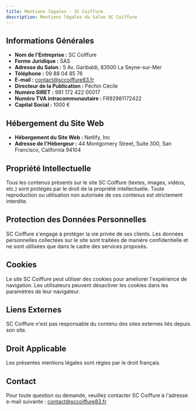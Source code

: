 ```yaml
---
title: Mentions légales - SC Coiffure
description: Mentions légales du Salon SC Coiffure
---
```



## Informations Générales

- **Nom de l'Entreprise :** SC Coiffure
- **Forme Juridique :** SAS
- **Adresse du Salon :** 5 Av. Garibaldi, 83500 La Seyne-sur-Mer
- **Téléphone :** 09 88 04 85 76
- **E-mail :** contact@sccoiffure83.fr
- **Directeur de la Publication :** Péchin Cécile
- **Numéro SIRET :** 981 172 422 00017
- **Numéro TVA intracommunautaire :** FR92981172422
- **Capital Social :** 1000 €

## Hébergement du Site Web

- **Hébergement du Site Web :** Netlify, Inc
- **Adresse de l'Hébergeur :** 44 Montgomery Street, Suite 300, San Francisco, California 94104

## Propriété Intellectuelle

Tous les contenus présents sur le site SC Coiffure (textes, images, vidéos, etc.) sont protégés par le droit de la propriété intellectuelle. Toute reproduction ou utilisation non autorisée de ces contenus est strictement interdite.

## Protection des Données Personnelles

SC Coiffure s'engage à protéger la vie privée de ses clients. Les données personnelles collectées sur le site sont traitées de manière confidentielle et ne sont utilisées que dans le cadre des services proposés.

## Cookies

Le site SC Coiffure peut utiliser des cookies pour améliorer l'expérience de navigation. Les utilisateurs peuvent désactiver les cookies dans les paramètres de leur navigateur.

## Liens Externes

SC Coiffure n'est pas responsable du contenu des sites externes liés depuis son site.

## Droit Applicable

Les présentes mentions légales sont régies par le droit français.

## Contact

Pour toute question ou demande, veuillez contacter SC Coiffure à l'adresse e-mail suivante : contact@sccoiffure83.fr